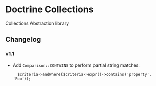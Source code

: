 # Doctrine Collections

Collections Abstraction library

## Changelog

### v1.1

* Add ``Comparison::CONTAINS`` to perform partial string matches:

        $criteria->andWhere($criteria->expr()->contains('property', 'Foo'));
